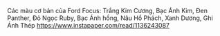 Các màu cơ bản của Ford Focus: Trắng Kim Cương, Bạc Ánh Kim, Đen Panther, Đỏ Ngọc Ruby, Bạc Ánh hồng, Nâu Hổ Phách, Xanh Dương, Ghi Ánh Thép
https://www.instapaper.com/read/1136243087
